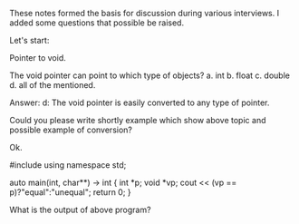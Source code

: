 ﻿These notes formed the basis for discussion during various interviews.
I added some questions that possible be raised.

Let's start:

Pointer to void.

The void pointer can point to which type of objects?
a. int
b. float
c. double
d. all of the mentioned.

Answer: d: The void pointer is easily converted to any type of pointer.

Could you please write shortly example which show above topic and possible example of conversion?

Ok.

#include <iostream>
using namespace std;

auto main(int, char**) -> int {
  int *p;
  void *vp;
  cout << (vp == p)?"equal":"unequal";
  return 0;
}

What is the output of above program?

